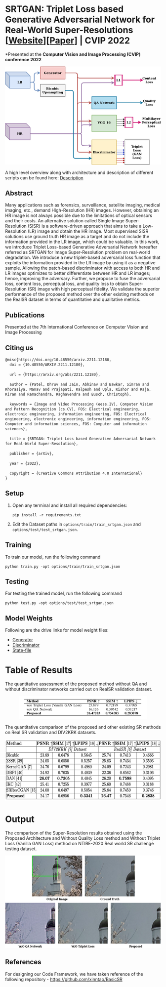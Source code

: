 # **SRTGAN: Triplet Loss based Generative Adversarial Network for Real-World Super-Resolutions**  [[Website](https://srtgan.github.io/)][[Paper](https://arxiv.org/abs/2211.12180.pdf)] | CVIP 2022
*Presented at the <b>Computer Vision and Image Processing (CVIP) conference 2022</b>

![SRTGAN](readme_images/ProposedArchitecture.png)

A high level overview along with architecture and description of different scripts can be found here: [Description](Description.md)

## Abstract
Many applications such as forensics, surveillance, satellite imaging, medical imaging, etc., demand High-Resolution (HR) images. However, obtaining an HR image is not always possible due to the limitations of optical sensors and their costs. An alternative solution called Single Image Super-Resolution (SISR) is a software-driven approach that aims to take a Low-Resolution (LR) image and obtain the HR image. Most supervised SISR solutions use ground truth HR image as a target and do not include the information provided in the LR image, which could be valuable. In this work, we introduce Triplet Loss-based Generative Adversarial Network hereafter referred as SRTGAN for Image Super-Resolution problem on real-world degradation. We introduce a new triplet-based adversarial loss function that exploits the information provided in the LR image by using it as a negative sample. Allowing the patch-based discriminator with access to both HR and LR images optimizes to better differentiate between HR and LR images; hence, improving the adversary. Further, we propose to fuse the adversarial loss, content loss, perceptual loss, and quality loss to obtain Super-Resolution (SR) image with high perceptual fidelity. We validate the superior performance of the proposed method over the other existing methods on the RealSR dataset in terms of quantitative and qualitative metrics.

## Publications
Presented at the 7th International Conference on Computer Vision and Image Processing

## Citing us
```
@misc{https://doi.org/10.48550/arxiv.2211.12180,
  doi = {10.48550/ARXIV.2211.12180},
  
  url = {https://arxiv.org/abs/2211.12180},
  
  author = {Patel, Dhruv and Jain, Abhinav and Bawkar, Simran and Khorasiya, Manav and Prajapati, Kalpesh and Upla, Kishor and Raja, Kiran and Ramachandra, Raghavendra and Busch, Christoph},
  
  keywords = {Image and Video Processing (eess.IV), Computer Vision and Pattern Recognition (cs.CV), FOS: Electrical engineering, electronic engineering, information engineering, FOS: Electrical engineering, electronic engineering, information engineering, FOS: Computer and information sciences, FOS: Computer and information sciences},
  
  title = {SRTGAN: Triplet Loss based Generative Adversarial Network for Real-World Super-Resolution},
  
  publisher = {arXiv},
  
  year = {2022},
  
  copyright = {Creative Commons Attribution 4.0 International}
}

```

## Setup

1. Open any terminal and install all required dependencies:

   ```
   pip install -r requirements.txt
   ```
2. Edit the Dataset paths in `options/train/train_srtgan.json` and `options/test/test_srtgan.json`.

## Training
To train our model, run the following command

```
python train.py -opt options/train/train_srtgan.json
```

## Testing
For testing the trained model, run the following command

```
python test.py -opt options/test/test_srtgan.json
```

## Model Weights
Following are the drive links for model weight files:
 * [Generator](https://drive.google.com/file/d/1GfXis8UK3oLmVyhHtr2ZyFHdSCtQQGVz/view?usp=share_link)
 * [Discriminator](https://drive.google.com/file/d/11Yq9deEx6RgnZ1JrsPmRrFvot4IsG8AW/view?usp=share_link)
 * [State-file](https://drive.google.com/file/d/1x3T_lz7j_o_VLGYG4eOXya6q1xSKSj59/view?usp=sharing)

# Table of Results
The quantitative assessment of the proposed method without QA and without discriminator networks carried out on RealSR validation dataset.
<p align="center">
   <img src="./readme_images/result_table1.png" height="75">
</p>

The quantitative comparison of the proposed and other existing SR methods on Real SR validation and DIV2KRK datasets.
<p align="center">
   <img src="./readme_images/result_table2.png" height="200">
</p>

# Output 
The comparison of the Super-Resolution results obtained using the Proposed Architecture and Without Quality Loss method and Without Triplet Loss (Vanilla GAN Loss) method on NTIRE-2020 Real world SR  challenge testing dataset.
<p align="center">
   <img src="./readme_images/results.png" height="300">
</p>

## References
For designing our Code Framework, we have taken reference of the following repository - https://github.com/xinntao/BasicSR

